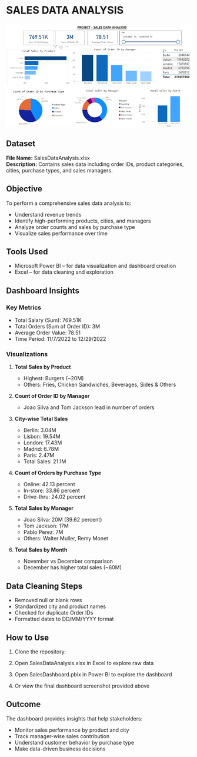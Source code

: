 # SALES DATA ANALYSIS

![Sales Dashboard](./Sale_Data_Analysis.jpg)

## Dataset

**File Name:** SalesDataAnalysis.xlsx  
**Description:** Contains sales data including order IDs, product categories, cities, purchase types, and sales managers.

## Objective

To perform a comprehensive sales data analysis to:
- Understand revenue trends
- Identify high-performing products, cities, and managers
- Analyze order counts and sales by purchase type
- Visualize sales performance over time

## Tools Used

- Microsoft Power BI – for data visualization and dashboard creation
- Excel – for data cleaning and exploration

## Dashboard Insights

### Key Metrics

- Total Salary (Sum): 769.51K  
- Total Orders (Sum of Order ID): 3M  
- Average Order Value: 78.51  
- Time Period: 11/7/2022 to 12/29/2022

### Visualizations

1. **Total Sales by Product**
   - Highest: Burgers (~20M)
   - Others: Fries, Chicken Sandwiches, Beverages, Sides & Others

2. **Count of Order ID by Manager**
   - Joao Silva and Tom Jackson lead in number of orders

3. **City-wise Total Sales**
   - Berlin: 3.04M
   - Lisbon: 19.54M
   - London: 17.43M
   - Madrid: 6.78M
   - Paris: 2.47M  
   - Total Sales: 21.1M

4. **Count of Orders by Purchase Type**
   - Online: 42.13 percent
   - In-store: 33.86 percent
   - Drive-thru: 24.02 percent

5. **Total Sales by Manager**
   - Joao Silva: 20M (39.62 percent)
   - Tom Jackson: 17M
   - Pablo Perez: 7M
   - Others: Walter Muller, Remy Monet

6. **Total Sales by Month**
   - November vs December comparison
   - December has higher total sales (~60M)

## Data Cleaning Steps

- Removed null or blank rows
- Standardized city and product names
- Checked for duplicate Order IDs
- Formatted dates to DD/MM/YYYY format

## How to Use

1. Clone the repository:

2. Open SalesDataAnalysis.xlsx in Excel to explore raw data

3. Open SalesDashboard.pbix in Power BI to explore the dashboard

4. Or view the final dashboard screenshot provided above

## Outcome

The dashboard provides insights that help stakeholders:
- Monitor sales performance by product and city
- Track manager-wise sales contribution
- Understand customer behavior by purchase type
- Make data-driven business decisions


